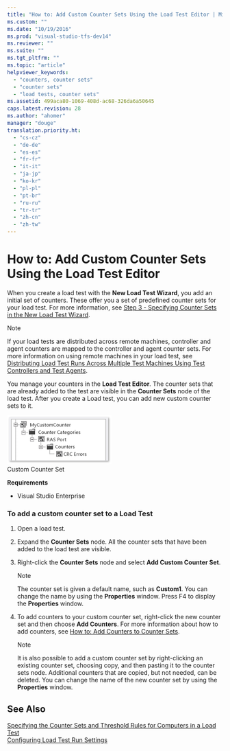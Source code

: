 ```yaml
---
title: "How to: Add Custom Counter Sets Using the Load Test Editor | Microsoft Docs"
ms.custom: ""
ms.date: "10/19/2016"
ms.prod: "visual-studio-tfs-dev14"
ms.reviewer: ""
ms.suite: ""
ms.tgt_pltfrm: ""
ms.topic: "article"
helpviewer_keywords: 
  - "counters, counter sets"
  - "counter sets"
  - "load tests, counter sets"
ms.assetid: 499aca80-1069-408d-ac68-326da6a50645
caps.latest.revision: 28
ms.author: "ahomer"
manager: "douge"
translation.priority.ht: 
  - "cs-cz"
  - "de-de"
  - "es-es"
  - "fr-fr"
  - "it-it"
  - "ja-jp"
  - "ko-kr"
  - "pl-pl"
  - "pt-br"
  - "ru-ru"
  - "tr-tr"
  - "zh-cn"
  - "zh-tw"
---
```

# How to: Add Custom Counter Sets Using the Load Test Editor
When you create a load test with the **New Load Test Wizard**, you add an initial set of counters. These offer you a set of predefined counter sets for your load test. For more information, see [Step 3 - Specifying Counter Sets in the New Load Test Wizard](../test_notintoc/creating-load-tests.md#CreatingLoadTestsUsingWizardStep3).  
  
> [!NOTE]
>  If your load tests are distributed across remote machines, controller and agent counters are mapped to the controller and agent counter sets. For more information on using remote machines in your load test, see [Distributing Load Test Runs Across Multiple Test Machines Using Test Controllers and Test Agents](../test/6e67a587-8aad-48cc-a8c0-6d4b399f3731.md).  
  
 You manage your counters in the **Load Test Editor**. The counter sets that are already added to the test are visible in the **Counter Sets** node of the load test. After you create a Load test, you can add new custom counter sets to it.  
  
 ![Custom Counter Set](../test/media/loadtestcustomcounter.png "LoadTestCustomCounter")  
Custom Counter Set  
  
 **Requirements**  
  
-   Visual Studio Enterprise  
  
### To add a custom counter set to a Load Test  
  
1.  Open a load test.  
  
2.  Expand the **Counter Sets** node. All the counter sets that have been added to the load test are visible.  
  
3.  Right-click the **Counter Sets** node and select **Add Custom Counter Set**.  
  
    > [!NOTE]
    >  The counter set is given a default name, such as **Custom1**. You can change the name by using the **Properties** window. Press F4 to display the **Properties** window.  
  
4.  To add counters to your custom counter set, right-click the new counter set and then choose **Add Counters**. For more information about how to add counters, see [How to: Add Counters to Counter Sets](../test/how-to--add-counters-to-counter-sets-using-the-load-test-editor.md).  
  
    > [!NOTE]
    >  It is also possible to add a custom counter set by right-clicking an existing counter set, choosing copy, and then pasting it to the counter sets node. Additional counters that are copied, but not needed, can be deleted. You can change the name of the new counter set by using the **Properties** window.  
  
## See Also  
 [Specifying the Counter Sets and Threshold Rules for Computers in a Load Test](../test/specifying-the-counter-sets-and-threshold-rules-for-computers-in-a-load-test.md)   
 [Configuring Load Test Run Settings](../test/configuring-load-test-run-settings.md)